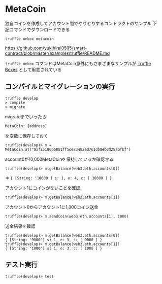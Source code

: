 # MetaCoin

独自コインを作成してアカウント間でやりとりするコントラクトのサンプル
下記コマンドでダウンロードできる

`truffle unbox metacoin`

https://github.com/yukihirai0505/smart-contract/blob/master/examples/truffle/README.md

`truffle unbox` コマンドはMetaCoin意外にもさまざまなサンプルが
[Truffle Boxes](http://truffleframework.com/boxes/) として用意されている

## コンパイルとマイグレーションの実行

```
truffle develop
> compile
> migrate
```

migrateまでいったら

`MetaCoin: [address]`

を変数に保存しておく

`truffle(develop)> m = MetaCoin.at("0xf25186b5081ff5ce73482ad761db0eb0d25abfbf")`

account0が10,000MetaCoinを保持しているか確認する

`truffle(develop)> m.getBalance(web3.eth.accounts[0])`

=> `{ [String: '10000'] s: 1, e: 4, c: [ 10000 ] }`

アカウント1にコインがないことを確認

`truffle(develop)> m.getBalance(web3.eth.accounts[1])`

アカウント0からアカウント1に1,000コイン送金

`truffle(develop)> m.sendCoin(web3.eth.accounts[1], 1000)`

送金結果を確認

```
truffle(develop)> m.getBalance(web3.eth.accounts[0])
{ [String: '9000'] s: 1, e: 3, c: [ 9000 ] }
truffle(develop)> m.getBalance(web3.eth.accounts[1])
{ [String: '1000'] s: 1, e: 3, c: [ 1000 ] }
```

## テスト実行

```
truffle(develop)> test
```